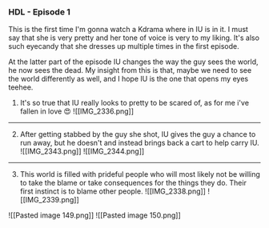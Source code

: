 ### HDL - Episode 1

This is the first time I'm gonna watch a Kdrama where in IU is in it. I must say that she is very pretty and her tone of voice is very to my liking. It's also such eyecandy that she dresses up multiple times in the first episode. 

At the latter part of the episode IU changes the way the guy sees the world, he now sees the dead. My insight from this is that, maybe we need to see the world differently as well, and I hope IU is the one that opens my eyes teehee.

1. It's so true that IU really looks to pretty to be scared of, as for me i've fallen in love 😍
![[IMG_2336.png]]

---

2. After getting stabbed by the guy she shot, IU gives the guy a chance to run away, but he doesn't and instead brings back a cart to help carry IU.
![[IMG_2343.png]]
![[IMG_2344.png]]

---
3. This world is filled with prideful people who will most likely not be willing to take the blame or take consequences for the things they do. Their first instinct is to blame other people.
![[IMG_2338.png]]
![[IMG_2339.png]]

![[Pasted image 149.png]]
![[Pasted image 150.png]]

